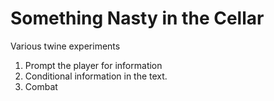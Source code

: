 # Something Nasty in the Cellar

Various twine experiments

1. Prompt the player for information
2. Conditional information in the text.
3. Combat
